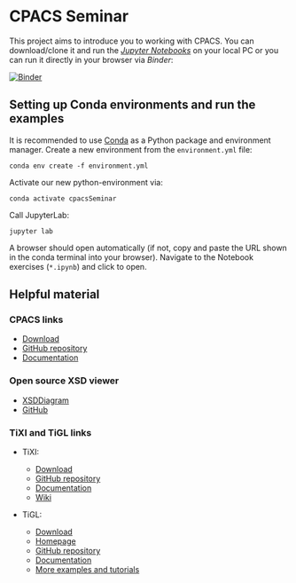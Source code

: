 # CPACS Seminar

This project aims to introduce you to working with CPACS. You can download/clone it and run the [*Jupyter Notebooks*](https://jupyter.org/) on your local PC or you can run it directly in your browser via *Binder*:

[![Binder](https://mybinder.org/badge_logo.svg)](https://mybinder.org/v2/gh/DLR-SL/CPACS_Seminar/HEAD)

## Setting up Conda environments and run the examples

It is recommended to use [Conda](https://docs.conda.io) as a Python package and environment manager. Create a new environment from the `environment.yml` file:
```
conda env create -f environment.yml
```

Activate our new python-environment via:
```
conda activate cpacsSeminar
```

Call JupyterLab:
```
jupyter lab
```

A browser should open automatically (if not, copy and paste the URL shown in the conda terminal into your browser). Navigate to the Notebook exercises (`*.ipynb`) and click to open.

## Helpful material

### CPACS links
  - [Download](https://cpacs.de/pages/download.html)
  - [GitHub repository](https://github.com/DLR-SL/CPACS)
  - [Documentation](https://cpacs.de/pages/documentation.html)

### Open source XSD viewer
- [XSDDiagram](http://regis.cosnier.free.fr/?page=XSDDiagram)
- [GitHub](https://github.com/dgis/xsddiagram)

### TiXI and TiGL links

- TiXI:
  - [Download](https://github.com/DLR-SC/tixi/wiki/Downloads)
  - [GitHub repository](https://github.com/DLR-SC/tixi)
  - [Documentation](http://tixi.sourceforge.net/Doc/index.html)
  - [Wiki](https://github.com/DLR-SC/tixi/wiki)
  
- TiGL:
  - [Download](https://github.com/DLR-SC/tigl/releases)
  - [Homepage](https://dlr-sc.github.io/tigl/)
  - [GitHub repository](https://github.com/DLR-SC/tigl/)
  - [Documentation](https://dlr-sc.github.io/tigl/doc/latest/index.html)
  - [More examples and tutorials](https://github.com/rainman110/tigl-workshop)
